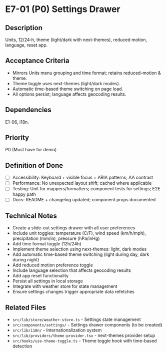 # E7-01 (P0) Settings Drawer

## Description
Units, 12/24‑h, theme (light/dark with next-themes), reduced motion, language, reset app.

## Acceptance Criteria

* Mirrors Units menu grouping and time format; retains reduced-motion & theme.
* Theme toggle uses next-themes (light/dark modes).
* Automatic time-based theme switching on page load.
* All options persist; language affects geocoding results.

## Dependencies
E1-06, i18n.

## Priority
P0 (Must have for demo)

## Definition of Done
- [ ] Accessibility: Keyboard + visible focus + ARIA patterns; AA contrast
- [ ] Performance: No unexpected layout shift; cached where applicable
- [ ] Testing: Unit for mappers/formatters; component tests for settings; E2E happy path
- [ ] Docs: README + changelog updated; component props documented

## Technical Notes
- Create a slide-out settings drawer with all user preferences
- Include unit toggles: temperature (C/F), wind speed (km/h/mph), precipitation (mm/in), pressure (hPa/inHg)
- Add time format toggle (12h/24h)
- Implement theme selection using next-themes: light, dark modes
- Add automatic time-based theme switching (light during day, dark during night)
- Add reduced motion preference toggle
- Include language selection that affects geocoding results
- Add app reset functionality
- Persist all settings in local storage
- Integrate with weather store for state management
- Ensure settings changes trigger appropriate data refetches

## Related Files
- `src/lib/store/weather-store.ts` - Settings state management
- `src/components/settings/` - Settings drawer components (to be created)
- `src/lib/i18n/` - Internationalization system
- `src/lib/providers/theme-provider.tsx` - next-themes provider setup
- `src/hooks/use-theme-toggle.ts` - Theme toggle hook with time-based detection
